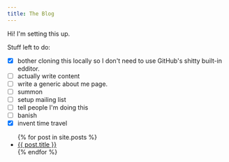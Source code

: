 ```yaml
---
title: The Blog
---
```

Hi! I'm setting this up.  

Stuff left to do:  
- [x] bother cloning this locally so I don't need to use GitHub's shitty built-in edditor.
- [ ] actually write content
- [ ] write a generic about me page.
- [ ] summon
- [ ] setup mailing list
- [ ] tell people I'm doing this
- [ ] banish
- [x] invent time travel

<ul>
  {% for post in site.posts %}
    <li>
      <a href="{{ post.url }}">{{ post.title }}</a>
    </li>
  {% endfor %}
</ul>
